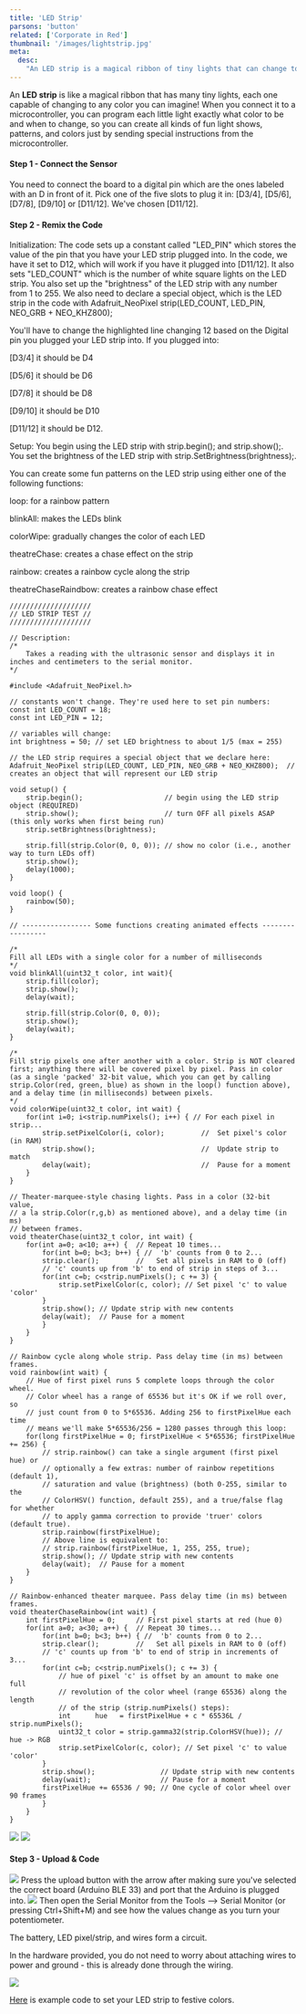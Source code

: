 ```yaml
---
title: 'LED Strip'
parsons: 'button'
related: ['Corporate in Red']
thumbnail: '/images/lightstrip.jpg'
meta:
  desc:
    "An LED strip is a magical ribbon of tiny lights that can change to any color and be programmed by a microcontroller to create fun patterns, light shows, and color effects through special instructions."
---
```

An **LED strip** is like a magical ribbon that has many tiny lights, each one capable of changing to any color you can imagine! When you connect it to a microcontroller, you can program each little light exactly what color to be and when to change, so you can create all kinds of fun light shows, patterns, and colors just by sending special instructions from the microcontroller.


<collapsible title="LED Setup">

<step img="images/digitalpins.jpg">

#### Step 1 - Connect the Sensor

You need to connect the board to a digital pin which are the ones labeled with an D in front of it. Pick one of the five slots to plug it in: [D3/4], [D5/6], [D7/8], [D9/10] or [D11/12]. We've chosen [D11/12]. 


</step>

<step>

#### Step 2 - Remix the Code

Initialization: The code sets up a constant called "LED_PIN" which stores the value of the pin that you have your LED strip plugged into. In the code, we have it set to D12, which will work if you have it plugged into [D11/12]. It also sets "LED_COUNT" which is the number of white square lights on the LED strip. You also set up the "brightness" of the LED strip with any number from 1 to 255. We also need to declare a special object, which is the LED strip in the code with Adafruit_NeoPixel strip(LED_COUNT, LED_PIN, NEO_GRB + NEO_KHZ800);

You'll have to change the highlighted line changing 12 based on the Digital pin you plugged your LED strip into. If you plugged into: 

[D3/4] it should be D4 

[D5/6] it should be D6

[D7/8] it should be D8

[D9/10] it should be D10

[D11/12] it should be D12.

Setup: You begin using the LED strip with strip.begin(); and strip.show();. You set the brightness of the LED strip with strip.SetBrightness(brightness);.

You can create some fun patterns on the LED strip using either one of the following functions: 

loop: for a rainbow pattern

blinkAll: makes the LEDs blink

colorWipe: gradually changes the color of each LED

theatreChase: creates a chase effect on the strip

rainbow: creates a rainbow cycle along the strip

theatreChaseRaindbow:  creates a rainbow chase effect

```
////////////////////
// LED STRIP TEST //
////////////////////

// Description: 
/*
    Takes a reading with the ultrasonic sensor and displays it in inches and centimeters to the serial monitor.
*/

#include <Adafruit_NeoPixel.h>

// constants won't change. They're used here to set pin numbers:
const int LED_COUNT = 18;
const int LED_PIN = 12;

// variables will change:
int brightness = 50; // set LED brightness to about 1/5 (max = 255)

// the LED strip requires a special object that we declare here:
Adafruit_NeoPixel strip(LED_COUNT, LED_PIN, NEO_GRB + NEO_KHZ800);  // creates an object that will represent our LED strip

void setup() {
    strip.begin();                    // begin using the LED strip object (REQUIRED)
    strip.show();                     // turn OFF all pixels ASAP (this only works when first being run)
    strip.setBrightness(brightness);
    
    strip.fill(strip.Color(0, 0, 0)); // show no color (i.e., another way to turn LEDs off)
    strip.show();
    delay(1000); 
}

void loop() {
    rainbow(50);
}

// ----------------- Some functions creating animated effects -----------------

/*
Fill all LEDs with a single color for a number of milliseconds
*/
void blinkAll(uint32_t color, int wait){
    strip.fill(color);
    strip.show(); 
    delay(wait); 
    
    strip.fill(strip.Color(0, 0, 0));
    strip.show(); 
    delay(wait); 
}

/*
Fill strip pixels one after another with a color. Strip is NOT cleared
first; anything there will be covered pixel by pixel. Pass in color
(as a single 'packed' 32-bit value, which you can get by calling
strip.Color(red, green, blue) as shown in the loop() function above),
and a delay time (in milliseconds) between pixels.
*/
void colorWipe(uint32_t color, int wait) {
    for(int i=0; i<strip.numPixels(); i++) { // For each pixel in strip...
        strip.setPixelColor(i, color);         //  Set pixel's color (in RAM)
        strip.show();                          //  Update strip to match
        delay(wait);                           //  Pause for a moment
    }
}

// Theater-marquee-style chasing lights. Pass in a color (32-bit value,
// a la strip.Color(r,g,b) as mentioned above), and a delay time (in ms)
// between frames.
void theaterChase(uint32_t color, int wait) {
    for(int a=0; a<10; a++) {  // Repeat 10 times...
        for(int b=0; b<3; b++) { //  'b' counts from 0 to 2...
        strip.clear();         //   Set all pixels in RAM to 0 (off)
        // 'c' counts up from 'b' to end of strip in steps of 3...
        for(int c=b; c<strip.numPixels(); c += 3) {
            strip.setPixelColor(c, color); // Set pixel 'c' to value 'color'
        }
        strip.show(); // Update strip with new contents
        delay(wait);  // Pause for a moment
        }
    }
}

// Rainbow cycle along whole strip. Pass delay time (in ms) between frames.
void rainbow(int wait) {
    // Hue of first pixel runs 5 complete loops through the color wheel.
    // Color wheel has a range of 65536 but it's OK if we roll over, so
    // just count from 0 to 5*65536. Adding 256 to firstPixelHue each time
    // means we'll make 5*65536/256 = 1280 passes through this loop:
    for(long firstPixelHue = 0; firstPixelHue < 5*65536; firstPixelHue += 256) {
        // strip.rainbow() can take a single argument (first pixel hue) or
        // optionally a few extras: number of rainbow repetitions (default 1),
        // saturation and value (brightness) (both 0-255, similar to the
        // ColorHSV() function, default 255), and a true/false flag for whether
        // to apply gamma correction to provide 'truer' colors (default true).
        strip.rainbow(firstPixelHue);
        // Above line is equivalent to:
        // strip.rainbow(firstPixelHue, 1, 255, 255, true);
        strip.show(); // Update strip with new contents
        delay(wait);  // Pause for a moment
    }
}

// Rainbow-enhanced theater marquee. Pass delay time (in ms) between frames.
void theaterChaseRainbow(int wait) {
    int firstPixelHue = 0;     // First pixel starts at red (hue 0)
    for(int a=0; a<30; a++) {  // Repeat 30 times...
        for(int b=0; b<3; b++) { //  'b' counts from 0 to 2...
        strip.clear();         //   Set all pixels in RAM to 0 (off)
        // 'c' counts up from 'b' to end of strip in increments of 3...
        for(int c=b; c<strip.numPixels(); c += 3) {
            // hue of pixel 'c' is offset by an amount to make one full
            // revolution of the color wheel (range 65536) along the length
            // of the strip (strip.numPixels() steps):
            int      hue   = firstPixelHue + c * 65536L / strip.numPixels();
            uint32_t color = strip.gamma32(strip.ColorHSV(hue)); // hue -> RGB
            strip.setPixelColor(c, color); // Set pixel 'c' to value 'color'
        }
        strip.show();                // Update strip with new contents
        delay(wait);                 // Pause for a moment
        firstPixelHue += 65536 / 90; // One cycle of color wheel over 90 frames
        }
    }
}
```
</step>
<step >

<img src="/images/serialmonitor.png">
<img src="/images/serialmonitor.png">

#### Step 3 - Upload & Code 


<img src="/images/uploadbutton.png">
Press the upload button with the arrow after making sure you've selected the correct board (Arduino BLE 33) and port that the Arduino is plugged into.  

<img src="/images/serialmonitor.png">
Then open the Serial Monitor from the Tools --> Serial Monitor (or pressing Ctrl+Shift+M) and see how the values change as you turn your potentiometer.

</step>
</collapsible>
<collapsible title="Trinket Assembly">

The battery, LED pixel/strip, and wires form a circuit.

In the hardware provided, you do not need to worry about attaching wires to power and ground - this is already done through the wiring.

<img src="/images/buttontrinket.jpg">

[Here](https://www.loom.com/share/38a5eeecdf3c439ca3b279666db32b98) is example code to set your LED strip to festive colors. 

</collapsible>